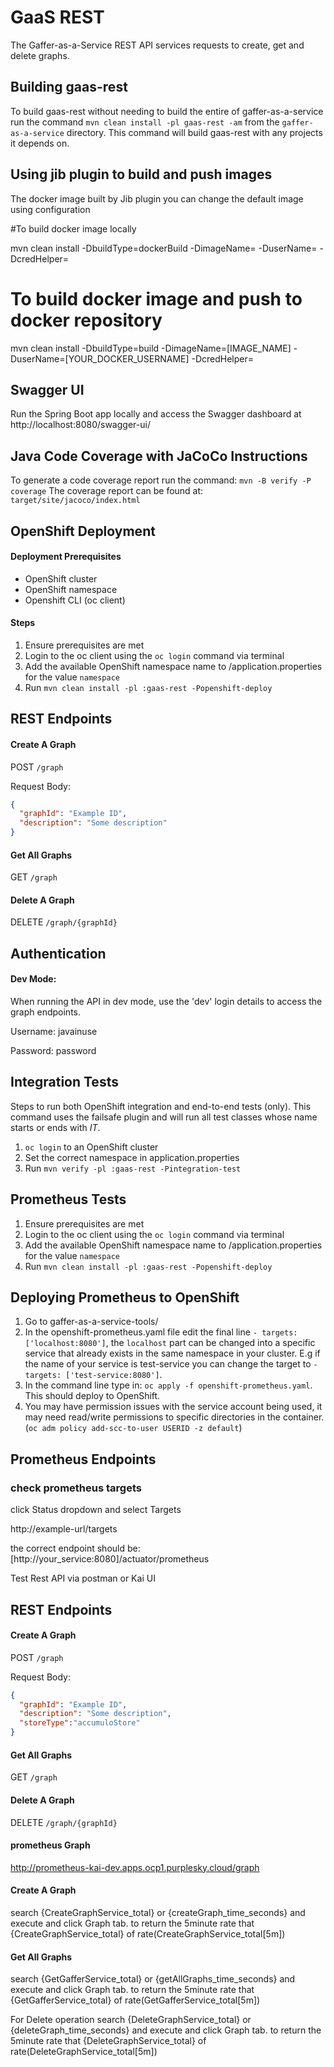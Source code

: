 GaaS REST
=======================

The Gaffer-as-a-Service REST API services requests to create, get and delete graphs.

## Building gaas-rest 
To build gaas-rest without needing to build the entire of gaffer-as-a-service run the command `mvn clean install -pl gaas-rest -am` from the `gaffer-as-a-service` directory. 
This command will build gaas-rest with any projects it depends on.

## Using jib plugin to build and push images
The docker image built by Jib plugin you can change the default image using configuration

#To build docker image locally

mvn clean install -DbuildType=dockerBuild -DimageName= -DuserName= -DcredHelper=


# To build docker image and push to docker repository
mvn clean install -DbuildType=build -DimageName=[IMAGE_NAME] -DuserName=[YOUR_DOCKER_USERNAME] -DcredHelper=


## Swagger UI

Run the Spring Boot app locally and access the Swagger dashboard at 
http://localhost:8080/swagger-ui/

## Java Code Coverage with JaCoCo Instructions
To generate a code coverage report run the command: `mvn -B verify -P coverage`
The coverage report can be found at: `target/site/jacoco/index.html`

## OpenShift Deployment

#### Deployment Prerequisites

* OpenShift cluster
* OpenShift namespace
* Openshift CLI (oc client)


#### Steps

1. Ensure prerequisites are met 
2. Login to the oc client using the `oc login` command via terminal 
2. Add the available OpenShift namespace name to /application.properties for the value `namespace`
3. Run `mvn clean install -pl :gaas-rest -Popenshift-deploy`

## REST Endpoints

#### Create A Graph
POST `/graph`

Request Body:
```json
{
  "graphId": "Example ID", 
  "description": "Some description"
}
```

#### Get All Graphs
GET `/graph`

#### Delete A Graph

DELETE `/graph/{graphId}`


## Authentication

#### Dev Mode:
When running the API in dev mode, use the 'dev' login details to access the graph endpoints.

Username: javainuse

Password: password


## Integration Tests

Steps to run both OpenShift integration and end-to-end tests (only). This command uses the failsafe plugin and will run 
all test classes whose name starts or ends with <i>IT</i>.

1. `oc login` to an OpenShift cluster
2. Set the correct namespace in application.properties
3. Run `mvn verify -pl :gaas-rest -Pintegration-test`

## Prometheus Tests

1. Ensure prerequisites are met
2. Login to the oc client using the `oc login` command via terminal
3. Add the available OpenShift namespace name to /application.properties for the value `namespace`
4. Run `mvn clean install -pl :gaas-rest -Popenshift-deploy`

## Deploying Prometheus to OpenShift
1. Go to gaffer-as-a-service-tools/
2. In the openshift-prometheus.yaml file edit the final line `- targets: ['localhost:8080']`, the `localhost` part can be changed into a specific service that already exists in the same namespace in your cluster. E.g if the name of your service is test-service you can change the target to `- targets: ['test-service:8080']`.
3. In the command line type in: `oc apply -f openshift-prometheus.yaml`. This should deploy to OpenShift.
4. You may have permission issues with the service account being used, it may need read/write permissions to specific directories in the container. (`oc adm policy add-scc-to-user USERID -z default`)
## Prometheus Endpoints

### check  prometheus targets

click Status dropdown and select Targets

http://example-url/targets

the correct endpoint should be: [http://your_service:8080]/actuator/prometheus

Test Rest API via postman or Kai UI
## REST Endpoints

#### Create A Graph
POST `/graph`

Request Body:
```json
{
  "graphId": "Example ID", 
  "description": "Some description",
  "storeType":"accumuloStore"
}
```

#### Get All Graphs
GET `/graph`

#### Delete A Graph

DELETE `/graph/{graphId}`

#### prometheus Graph
http://prometheus-kai-dev.apps.ocp1.purplesky.cloud/graph


#### Create A Graph
search {CreateGraphService_total} or {createGraph_time_seconds} and execute and click Graph tab.
to return the 5minute rate that {CreateGraphService_total} of
rate(CreateGraphService_total[5m])

#### Get All Graphs
search {GetGafferService_total} or {getAllGraphs_time_seconds} and execute and click Graph tab.
to return the 5minute rate that {GetGafferService_total} of
rate(GetGafferService_total[5m])

For Delete operation
search {DeleteGraphService_total} or {deleteGraph_time_seconds} and execute and click Graph tab.
to return the 5minute rate that {DeleteGraphService_total} of
rate(DeleteGraphService_total[5m])
